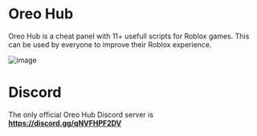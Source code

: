 # Oreo Hub

Oreo Hub is a cheat panel with 11+ usefull scripts for Roblox games. This can be used by everyone to improve their Roblox experience.

![image](https://github.com/gamingrobloxclub/oreohub/assets/173546338/30af9637-c4e8-46c4-adf7-6ae09c4f5993)

# Discord

The only official Oreo Hub Discord server is **https://discord.gg/qNVFHPF2DV**
